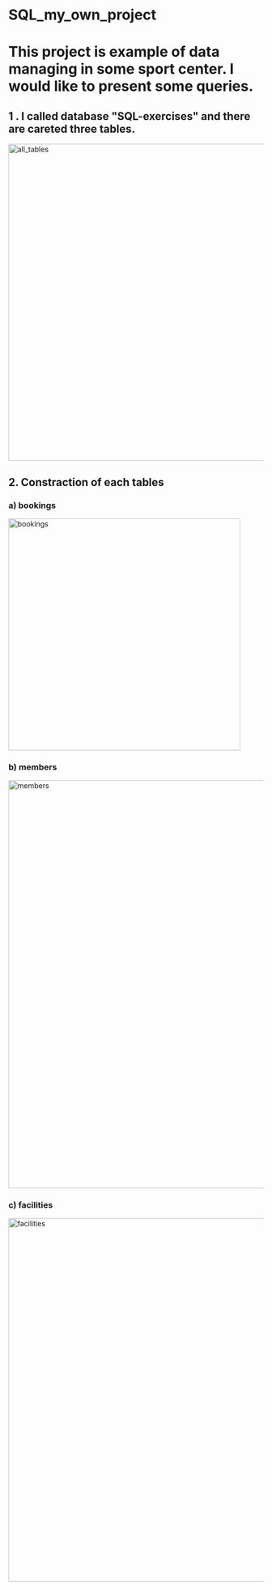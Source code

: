 # SQL_my_own_project

# This project is example of data managing in some sport center. I would like to present some queries.

## 1 . I called database "SQL-exercises" and there are careted three tables.

<img width="626" alt="all_tables" src="https://user-images.githubusercontent.com/56914063/124775684-1e58c580-df3f-11eb-8d25-cd2ad80b4b24.png">

## 2. Constraction of each tables 

### a) bookings

<img width="458" alt="bookings" src="https://user-images.githubusercontent.com/56914063/124775928-5233eb00-df3f-11eb-8acc-fbe43c3f74d5.png">

### b) members

<img width="806" alt="members" src="https://user-images.githubusercontent.com/56914063/124776129-7b547b80-df3f-11eb-86f9-5d52f96ddff9.png">

### c) facilities

<img width="718" alt="facilities" src="https://user-images.githubusercontent.com/56914063/124776177-84454d00-df3f-11eb-9ee6-4a0bd46ca137.png">

